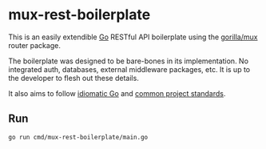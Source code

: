 # mux-rest-boilerplate

This is an easily extendible [Go](https://golang.org/) RESTful API boilerplate using the [gorilla/mux](https://github.com/gorilla/mux) router package.

The boilerplate was designed to be bare-bones in its implementation. No integrated auth, databases, external middleware packages, etc. It is up to the developer to flesh out these details.

It also aims to follow [idiomatic Go](https://dmitri.shuralyov.com/idiomatic-go) and [common project standards](https://github.com/golang-standards/project-layout).

## Run

```sh
go run cmd/mux-rest-boilerplate/main.go
```
